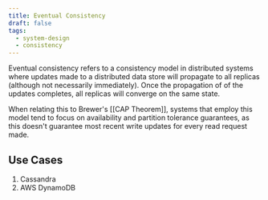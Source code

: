 ```yaml
---
title: Eventual Consistency
draft: false
tags:
  - system-design
  - consistency
---
```

Eventual consistency refers to a consistency model in distributed systems where updates made to a distributed data store will propagate to all replicas (although not necessarily immediately). Once the propagation of of the updates completes, all replicas will converge on the same state.

When relating this to Brewer's [[CAP Theorem]], systems that employ this model tend to focus on availability and partition tolerance guarantees, as this doesn't guarantee most recent write updates for every read request made.

## Use Cases

1. Cassandra
2. AWS DynamoDB